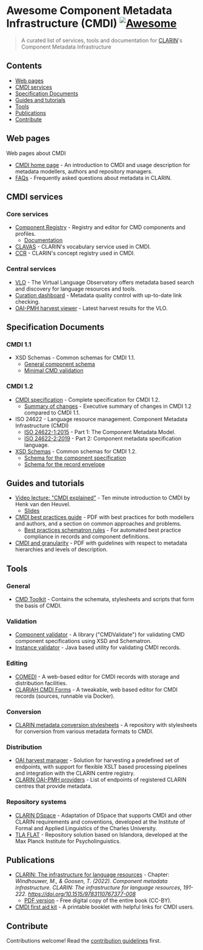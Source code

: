 # Awesome Component Metadata Infrastructure (CMDI) [![Awesome](https://awesome.re/badge.svg)](https://awesome.re) <!-- omit in toc -->

> A curated list of services, tools and documentation for [CLARIN](https://www.clarin.eu)'s Component Metadata Infrastructure

## Contents <!-- omit in toc -->
- [Web pages](#web-pages)
- [CMDI services](#cmdi-services)
- [Specification Documents](#specification-documents)
- [Guides and tutorials](#guides-and-tutorials)
- [Tools](#tools)
- [Publications](#publications)
- [Contribute](#contribute)

## Web pages
Web pages about CMDI

- [CMDI home page](https://www.clarin.eu/cmdi) - An introduction to CMDI and usage description for metadata modellers, authors and repository managers.
- [FAQs](https://www.clarin.eu/faq-page/267) - Frequently asked questions about metadata in CLARIN.

## CMDI services
### Core services <!-- omit in toc -->
- [Component Registry](https://www.clarin.eu/componentregistry) - Registry and editor for  CMD components and profiles.
   - [Documentation](https://www.clarin.eu/content/component-registry-documentation)
- [CLAVAS](https://vocabularies.clarin.eu) - CLARIN's vocabulary service used in CMDI.
- [CCR](https://concepts.clarin.eu) - CLARIN's concept registry used in CMDI.

### Central services <!-- omit in toc -->
- [VLO](https://vlo.clarin.eu) - The Virtual Language Observatory offers metadata based search and discovery for language resources and tools.
- [Curation dashboard](https://curation.clarin.eu) - Metadata quality control with up-to-date link checking.
- [OAI-PMH harvest viewer](https://vlo.clarin.eu/oai-harvest-viewer/) - Latest harvest results for the VLO.

## Specification Documents
### CMDI 1.1 <!-- omit in toc -->
- XSD Schemas - Common schemas for CMDI 1.1.
   - [General component schema](https://infra.clarin.eu/cmd/general-component-schema.xsd)
   - [Minimal CMD validation](https://infra.clarin.eu/cmd/xsd/minimal-cmdi.xsd)

### CMDI 1.2 <!-- omit in toc -->
- [CMDI specification](https://www.clarin.eu/cmdi1.2-specification) - Complete specification for CMDI 1.2.
  - [Summary of changes](https://office.clarin.eu/v/CE-2014-0318-CMDI_1_2-executive_summary.pdf) - Executive summary of changes in CMDI 1.2 compared to CMDI 1.1.
- ISO 24622 - Language resource management.
Component Metadata Infrastructure (CMDI)
  - [ISO 24622-1:2015](https://www.iso.org/standard/37336.html) - Part 1: The Component Metadata Model.
  - [ISO 24622-2:2019](https://www.iso.org/standard/64579.html) - Part 2: Component metadata specification language.
- [XSD Schemas](https://infra.clarin.eu/CMDI/1.2/xsd/) - Common schemas for CMDI 1.2.
   - [Schema for the component specification](https://infra.clarin.eu/CMDI/1.2/xsd/cmd-component.xsd)
   - [Schema for the record envelope](https://infra.clarin.eu/CMDI/1.2/xsd/cmd-envelop.xsd)

## Guides and tutorials
- [Video lecture: "CMDI explained"](https://www.youtube.com/watch?v=1ePB5H31GKs&t=1825s) - Ten minute introduction to CMDI by Henk van den Heuvel.
   - [Slides](https://www.clarin.eu/sites/default/files/CLARIN-Cafe-2022-12-02-CMDI-henk.pdf)
- [CMDI best practices guide](https://www.clarin.eu/content/cmdi-best-practices-guide) - PDF with best practices for both modellers and authors, and a section on common approaches and problems.
   - [Best practices schematron rules](https://github.com/clarin-eric/cmdi-toolkit/tree/master/src/main/resources/toolkit/sch) - For automated best practice compliance in records and component definitions.
- [CMDI and granularity](https://www.clarin.eu/sites/default/files/AP3-007-CMDI_and_granularity.pdf) - PDF with guidelines with respect to metadata hierarchies and levels of description.

## Tools
### General <!-- omit in toc -->
- [CMD Toolkit](https://github.com/clarin-eric/cmdi-toolkit/) - Contains the schemata, stylesheets and scripts that form the basis of CMDI.

### Validation <!-- omit in toc -->
- [Component validator](https://github.com/clarin-eric/cmd-validate) - A library ("CMDValidate") for validating CMD component specifications using XSD and Schematron.
- [Instance validator](https://github.com/clarin-eric/cmdi-instance-validator) - Java based utility for validating CMDI records.

### Editing <!-- omit in toc -->
- [COMEDI](https://clarino.uib.no/comedi/) - A web-based editor for CMDI records with storage and distribution facilities.
- [CLARIAH CMDI Forms](https://github.com/knaw-huc/clariah-cmdi-forms) - A tweakable, web based editor for CMDI records (sources, runnable via Docker).

### Conversion <!-- omit in toc -->
- [CLARIN metadata conversion stylesheets](https://github.com/clarin-eric/metadata-conversion/) - A repository with stylesheets for conversion from various metadata formats to CMDI.

### Distribution <!-- omit in toc -->
- [OAI harvest manager](https://github.com/clarin-eric/oai-harvest-manager) - Solution for harvesting a predefined set of endpoints, with support for flexible XSLT based processing pipelines and integration with the CLARIN centre registry.
- [CLARIN OAI-PMH providers](https://centres.clarin.eu/oai_pmh) - List of endpoints of registered CLARIN centres that provide metadata.

### Repository systems <!-- omit in toc -->
- [CLARIN DSpace](https://github.com/ufal/clarin-dspace) - Adaptation of DSpace that supports CMDI and other CLARIN requirements and conventions, developed at the Institute of Formal and Applied Linguistics of the Charles University.
- [TLA FLAT](https://github.com/TLA-FLAT) - Repository solution based on Islandora, developed at the Max Planck Institute for Psycholinguistics.

## Publications
- [CLARIN: The infrastructure for language resources](https://doi.org/10.1515/9783110767377-008) - Chapter: _Windhouwer, M., & Goosen, T. (2022). Component metadata infrastructure. CLARIN: The infrastructure for language resources, 191-222. https://doi.org/10.1515/9783110767377-008_
   - [PDF version](https://www.degruyter.com/document/doi/10.1515/9783110767377/pdf) - Free digital copy of the entire book (CC-BY).
- [CMDI first aid kit](https://www.clarin.eu/media/4427) - A printable booklet with helpful links for CMDI users.

## Contribute

Contributions welcome! Read the [contribution guidelines](CONTRIBUTING.md) first.
